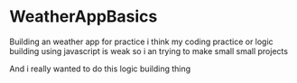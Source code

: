# WeatherAppBasics

Building an weather app for practice i think my coding practice or logic building using javascript is weak so i an trying to make small small projects

And i really wanted to do this logic building thing

